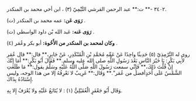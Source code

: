 ٣٤٠٢ -** ت:** عبد الرحمن القرشي التَّيْمِيّ (٣) ، ابن أخي محمد بن المنكدر.

**رَوَى عَن:** عمه محمد بن المنكدر (ت) .

**رَوَى عَنه:** عَبد الله بْن داود الواسطي (ت) .

**وكان لمحمد بن المنكدر من الأَخُوة:** أبو بكر وعُمَر (٤) .

روى له التِّرْمِذِيّ (٥) حَدِيثًا واحِدًا عَنْ عَمِّهِ مُحَمَّدِ بْنِ الْمُنْكَدِرِ، عَنْ جَابِرٍ،** قال:** قال عُمَر لأَبِي بَكْرٍ: يَا خَيْرَ النَّاسِ بَعْدَ رَسُولِ اللَّهِ صلى الله عليه وسلم.** فَقَالَ أَبُو بَكْرٍ:** أَمَا إِنَّكَ إِنْ قُلْتَ ذَلِكَ،** فَإِنِّي سمعت رَسُولَ اللَّهِ صَلَّى اللَّهُ عَلَيْهِ وسَلَّمَ يقول:** مَا طَلَعَتِ الشَّمْسُ عَلَى أَحَدٍأفضل من عُمَر".** وَقَال:** غَرِيبٌ لا نَعْرِفُهُ إلا من هذا الوجه، وليس إِسْنَادُهُ بِذَاكَ.

وَقَال أَبُو جَعْفَرٍ الْعُقَيْلِيُّ (١) : لا يُتَابَعُ عَلَيْهِ ولا يُعْرَفُ إِلا بِهِ.